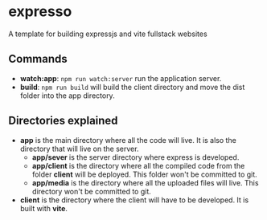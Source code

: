 # expresso

A template for building expressjs and vite fullstack websites

## Commands

- **watch:app**: `npm run watch:server` run the application server.
- **build**: `npm run build` will build the client directory and move the dist folder into the app directory.

## Directories explained

- **app** is the main directory where all the code will live. It is also the directory that will live on the server.
  - **app/sever** is the server directory where express is developed.
  - **app/client** is the directory where all the compiled code from the folder **client** will be deployed. This folder won't be committed to git.
  - **app/media** is the directory where all the uploaded files will live. This directory won't be committed to git.
- **client** is the directory where the client will have to be developed. It is built with **vite**.
